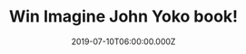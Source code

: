 ---
campaign-uuid: "c-51393fbc-cb0d-4344-88fa-0273da76caf3"
type: "Competition"
category: "Gifts"
date: "2019-07-10T06:00:00.000Z"
end-date: "2019-09-10T23:59:00.000Z"
disable-form: false
is_promoted: false
has_entry_page: true
title: "Win Imagine John Yoko book!"
competition-description: "<p>Imagine John Yoko is the definitive inside story told\
  \ in revelatory detail of the making of the legendary album and all that surrounded\
  \ it: the locations, the creative team, the artworks and the films, in the words\
  \ of John & Yoko and the people who were there. We are giving away a copy of this\
  \ work of art to one lucky NME AAA member.</p>\n<p>Want it? Click below for a chance\
  \ to win it.</p>\n"
hero-header: "Win Imagine John Yoko book!"
terms-confirmation: "N/A"
banner-img: "https://assets.expresslyapp.com/asset-4ce49388-5486-498b-9b05-393c6ad00778.jpg"
logo-left-href: "aaa.nme.com"
logo-left-image: "https://assets.expresslyapp.com/asset-d1c1cfba-c463-4484-b1f7-037ccc6633a1.jpg"
logo-left-title: "NME AAA"
bg-image-hero: "https://assets.expresslyapp.com/asset-7cef9e57-8e6f-4ba0-a5f9-d5b29ffe9c82.jpg"
bg-image-first: "https://assets.expresslyapp.com/asset-49656851-99cd-4409-a3a3-cd75e38dca13.jpg"
section1-content: "<p>Imagine John Yoko tells the story of John & Yoko's life, work\
  \ and relationship during this intensely creative period. It transports readers\
  \ to home and working environments showcasing Yoko's closely guarded archive of\
  \ photos and artefacts, using artfully compiled narrative film stills, and featuring\
  \ digitally rendered maps, floorplans and panoramas that recreate the interiors\
  \ in evocative detail. John & Yoko introduce each chapter and song; Yoko also provides\
  \ invaluable additional commentary and a preface.</p>\n<p>Such a masterpiece you\
  \ would want to add to your collection. Enter the form below for a chance to win.</p>\n\
  <p>Good luck!</p>\n"
entry-title: "Win Imagine John Yoko book!"
entry-content: "<p>Enter the draw to win Imagine John Yoko book by completing the\
  \ form below before 23:59 on the 10th of September 2019.</p>\n"
has-winner: false
prize-description: "Imagine John Yoko book."
special-conditions: "Multiple entries are allowed up to one every day."
country-restrictions:
- "GB"
---